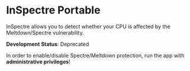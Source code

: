 # InSpectre Portable
InSpectre allows you to detect whether your CPU is affected by the Meltdown/Spectre vulnerability.

<strong>Development Status</strong>: Deprecated

In order to enable/disable Spectre/Meltdown protection, run the app with <strong>administrative privileges</strong>!
